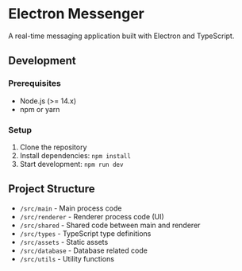 # Electron Messenger

A real-time messaging application built with Electron and TypeScript.

## Development

### Prerequisites
- Node.js (>= 14.x)
- npm or yarn

### Setup
1. Clone the repository
2. Install dependencies: `npm install`
3. Start development: `npm run dev`

## Project Structure
- `/src/main` - Main process code
- `/src/renderer` - Renderer process code (UI)
- `/src/shared` - Shared code between main and renderer
- `/src/types` - TypeScript type definitions
- `/src/assets` - Static assets
- `/src/database` - Database related code
- `/src/utils` - Utility functions